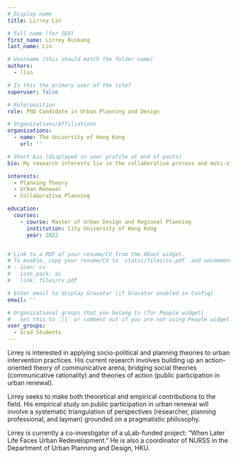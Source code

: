 ```yaml
---
# Display name
title: Lirrey Lin

# Full name (for SEO)
first_name: Lirrey Ruikang
last_name: Lin

# Username (this should match the folder name)
authors:
  - llin

# Is this the primary user of the site?
superuser: false

# Role/position
role: PhD Candidate in Urban Planning and Design

# Organizations/Affiliations
organizations:
  - name: The University of Hong Kong
    url: ''

# Short bio (displayed in user profile at end of posts)
bio: My research interests lie in the collaborative process and muti-stakeholder dialogue in the context of urban interventions, and I seek to combine professional planning and local knowledge. I had training in urban design and regional planning from Hong Kong and applied social sciences from Canada.

interests:
  - Planning Theory
  - Urban Renewal
  - Collaborative Planning

education:
  courses:
    - course: Master of Urban Design and Regional Planning
      institution: City University of Hong Kong
      year: 2022


# Link to a PDF of your resume/CV from the About widget.
# To enable, copy your resume/CV to `static/files/cv.pdf` and uncomment the lines below.
# - icon: cv
#   icon_pack: ai
#   link: files/cv.pdf

# Enter email to display Gravatar (if Gravatar enabled in Config)
email: ''

# Organizational groups that you belong to (for People widget)
#   Set this to `[]` or comment out if you are not using People widget.
user_groups:
  - Grad Students
---
```


Lirrey is interested in applying socio-political and planning theories to urban intervention practices. His current research involves building up an action-oriented theory of communicative arena, bridging social theories (communicative rationality) and theories of action (public participation in urban renewal).

Lirrey seeks to make both theoretical and empirical contributions to the field. His empirical study on public participation in urban renewal will involve a systematic triangulation of perspectives (researcher, planning professional, and layman) grounded on a pragmatistic philosophy.

Lirrey is currently a co-investigator of a uLab-funded project: “When Later Life Faces Urban Redevelopment.” He is also a coordinator of NURSS in the Department of Urban Planning and Design, HKU.